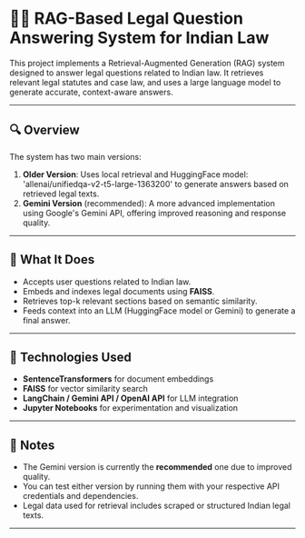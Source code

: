 # 🧑‍⚖️ RAG-Based Legal Question Answering System for Indian Law

This project implements a Retrieval-Augmented Generation (RAG) system designed to answer legal questions related to Indian law. It retrieves relevant legal statutes and case law, and uses a large language model to generate accurate, context-aware answers.

---

## 🔍 Overview

The system has two main versions:

1. **Older Version**: Uses local retrieval and HuggingFace model: 'allenai/unifiedqa-v2-t5-large-1363200' to generate answers based on retrieved legal texts.
2. **Gemini Version** (recommended): A more advanced implementation using Google's Gemini API, offering improved reasoning and response quality.

---

## 🧠 What It Does

- Accepts user questions related to Indian law.
- Embeds and indexes legal documents using **FAISS**.
- Retrieves top-k relevant sections based on semantic similarity.
- Feeds context into an LLM (HuggingFace model or Gemini) to generate a final answer.

---

## 🚀 Technologies Used

- **SentenceTransformers** for document embeddings
- **FAISS** for vector similarity search
- **LangChain / Gemini API / OpenAI API** for LLM integration
- **Jupyter Notebooks** for experimentation and visualization

---

## 📌 Notes

- The Gemini version is currently the **recommended** one due to improved quality.
- You can test either version by running them with your respective API credentials and dependencies.
- Legal data used for retrieval includes scraped or structured Indian legal texts.

---
